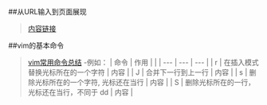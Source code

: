 ##从URL输入到页面展现
>[内容链接](http://www.jianshu.com/p/98d74c032a99)

##vim的基本命令
>[vim常用命令总结](http://pizn.github.io/2012/03/03/vim-commonly-used-command.html)
-例如：
| 命令 | 作用 |  |
| --- | --- | ---  |
| r | 在插入模式替换光标所在的一个字符 | 内容 |
| J | 合并下一行到上一行 | 内容 |
| s | 删除光标所在的一个字符, 光标还在当行 | 内容 |
| S | 删除光标所在的一行，光标还在当行，不同于 dd | 内容 |





